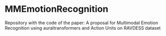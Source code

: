 # MMEmotionRecognition
Repository with the code of the paper: A proposal for Multimodal Emotion Recognition using auraltransformers and Action Units on RAVDESS dataset
